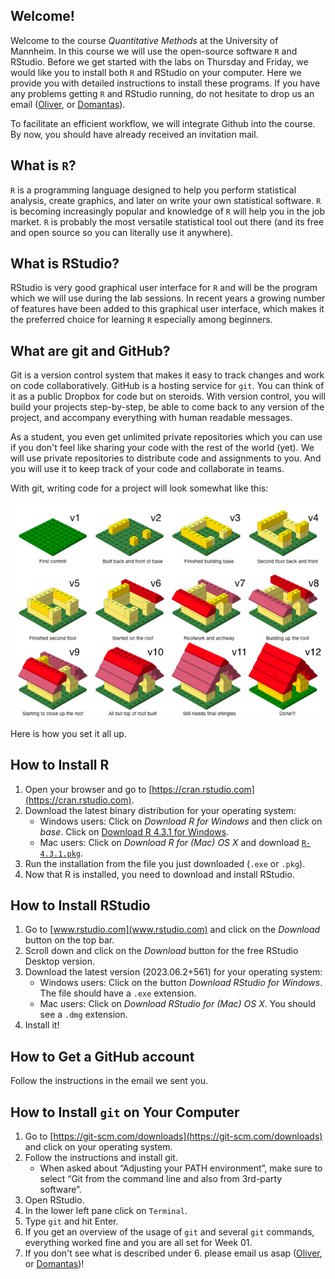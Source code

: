 ## Welcome!

Welcome to the course *Quantitative Methods* at the University of Mannheim. In this course we will use the open-source software `R` and RStudio. Before we get started with the labs on Thursday and Friday, we would like you to install both `R` and RStudio on your computer. Here we provide you with detailed instructions to install these programs. If you have any problems getting `R` and RStudio running, do not hesitate to drop us an email ([Oliver](mailto:orittman@uni-mannheim.de), or [Domantas](mailto:dundzena@mail.uni-mannheim.de)).

To facilitate an efficient workflow, we will integrate Github into the course. By now, you should have already received an invitation mail.

## What is `R`?

`R` is a programming language designed to help you perform statistical analysis, create graphics, and later on write your own statistical software. `R` is becoming increasingly popular and knowledge of `R` will help you in the job market. `R` is probably the most versatile statistical tool out there (and its free and open source so you can literally use it anywhere).

## What is RStudio?

RStudio is very good graphical user interface for `R` and will be the program which we will use during the lab sessions. In recent years a growing number of features have been added to this graphical user interface, which makes it the preferred choice for learning `R` especially among beginners.

## What are git and GitHub?

Git is a version control system that makes it easy to track changes and work on code collaboratively. GitHub is a hosting service for `git`. You can think of it as a public Dropbox for code but on steroids. With version control, you will build your projects step-by-step, be able to come back to any version of the project, and accompany everything with human readable messages. 

As a student, you even get unlimited private repositories which you can use if you don't feel like sharing your code with the rest of the world (yet). We will use private repositories to distribute code and assignments to you. And you will use it to keep track of your code and collaborate in teams. 

With git, writing code for a project will look somewhat like this:

![](img/lego-steps-commit-messages.png)

Here is how you set it all up.

## How to Install R

1. Open your browser and go to [https://cran.rstudio.com](https://cran.rstudio.com).
2. Download the latest binary distribution for your operating system:
    - Windows users: Click on *Download R for Windows* and then click on *base*. Click on [Download R 4.3.1 for Windows](https://cran.r-project.org/bin/windows/base/).
    - Mac users: Click on *Download R for (Mac) OS X* and download [`R-4.3.1.pkg`](https://cran.r-project.org/bin/macosx/).
3. Run the installation from the file you just downloaded (`.exe` or `.pkg`).
4. Now that R is installed, you need to download and install RStudio.

## How to Install RStudio

1. Go to [www.rstudio.com](www.rstudio.com) and click on the *Download* button on the top bar.
2. Scroll down and click on the *Download* button for the free RStudio Desktop version.
3. Download the latest version (2023.06.2+561) for your operating system:
    - Windows users: Click on the button *Download RStudio for Windows*. The file should have a  `.exe` extension. 
    - Mac users: Click on *Download RStudio for (Mac) OS X*. You should see a `.dmg` extension.
4. Install it!    


## How to Get a GitHub account

Follow the instructions in the email we sent you.

## How to Install `git` on Your Computer

1. Go to [https://git-scm.com/downloads](https://git-scm.com/downloads) and click on your operating system.
2. Follow the instructions and install git. 
    - When asked about “Adjusting your PATH environment”, make sure to select “Git from the command line and also from 3rd-party software”.
3. Open RStudio.
4. In the lower left pane click on `Terminal`.
5. Type `git` and hit Enter.
6. If you get an overview of the usage of `git` and several `git` commands, everything worked fine and you are all set for Week 01. 
7. If you don't see what is described under 6. please email us asap ([Oliver](mailto:orittman@uni-mannheim.de), or [Domantas](mailto:dundzena@mail.uni-mannheim.de))!

